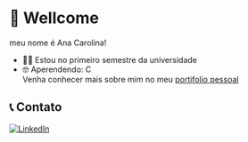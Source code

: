 # 👋 Wellcome  
 meu nome é Ana Carolina!
- 👩‍🎓 Estou no primeiro semestre da universidade
- 🤓 Aperendendo: C  
Venha conhecer mais sobre mim no meu [portifolio pessoal](https://sites.google.com/view/portifolio-hub-ana-carolina/p%C3%A1gina-inicial)

## 📞 Contato
[![LinkedIn](https://img.shields.io/badge/LinkedIn-0077B5?style=flat&logo=linkedin)](https://www.linkedin.com/in/ana-carolina-3983172462)


